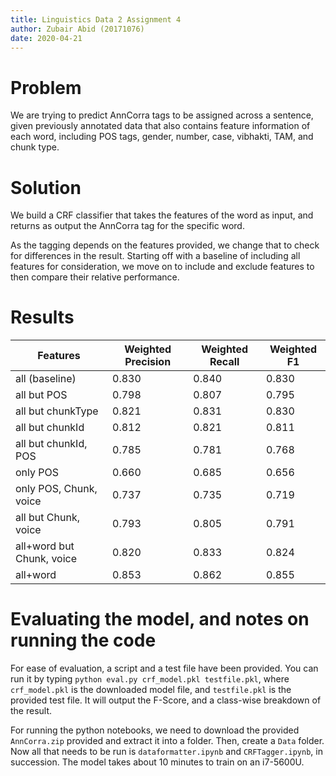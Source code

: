 ```yaml
---
title: Linguistics Data 2 Assignment 4
author: Zubair Abid (20171076)
date: 2020-04-21
---
```


# Problem

We are trying to predict AnnCorra tags to be assigned across a sentence, given
previously annotated data that also contains feature information of each word,
including POS tags, gender, number, case, vibhakti, TAM, and chunk type. 

# Solution

We build a CRF classifier that takes the features of the word as input, and
returns as output the AnnCorra tag for the specific word. 

As the tagging depends on the features provided, we change that to check for
differences in the result. Starting off with a baseline of including all 
features for consideration, we move on to include and exclude features to then
compare their relative performance.

# Results

| Features                  | Weighted Precision | Weighted Recall | Weighted F1 |
|---------------------------|--------------------|-----------------|-------------|
| all (baseline)            | 0.830              | 0.840           | 0.830       |
| all but POS               | 0.798              | 0.807           | 0.795       |
| all but chunkType         | 0.821              | 0.831           | 0.830       |
| all but chunkId           | 0.812              | 0.821           | 0.811       |
| all but chunkId, POS      | 0.785              | 0.781           | 0.768       |
| only POS                  | 0.660              | 0.685           | 0.656       |
| only POS, Chunk, voice    | 0.737              | 0.735           | 0.719       |
| all but Chunk, voice      | 0.793              | 0.805           | 0.791       |
| all+word but Chunk, voice | 0.820              | 0.833           | 0.824       |
| all+word                  | 0.853              | 0.862           | 0.855       |



# Evaluating the model, and notes on running the code

For ease of evaluation, a script and a test file have been provided. You can 
run it by typing `python eval.py crf_model.pkl testfile.pkl`, where 
`crf_model.pkl` is the downloaded model file, and `testfile.pkl` is the provided
test file. It will output the F-Score, and a class-wise breakdown of the result.

For running the python notebooks, we need to download the provided 
`AnnCorra.zip` provided and extract it into a folder. Then, create a `Data`
folder. Now all that needs to be run is `dataformatter.ipynb` and
`CRFTagger.ipynb`, in succession. The model takes about 10 minutes to train
on an i7-5600U.
